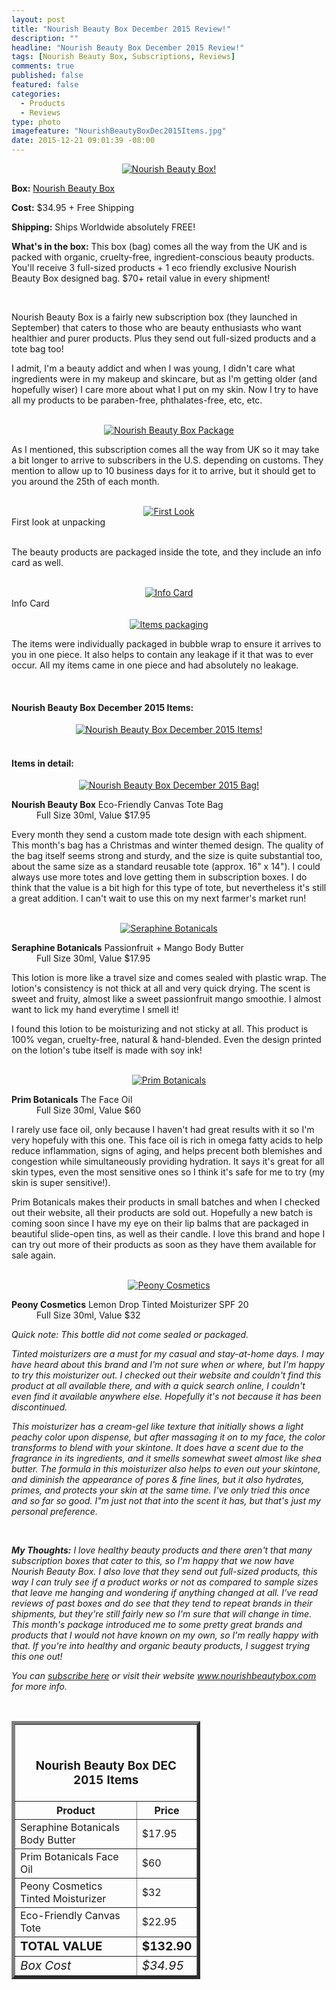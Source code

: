 ```yaml
---
layout: post
title: "Nourish Beauty Box December 2015 Review!"
description: ""
headline: "Nourish Beauty Box December 2015 Review!"
tags: [Nourish Beauty Box, Subscriptions, Reviews]
comments: true
published: false
featured: false
categories: 
  - Products
  - Reviews
type: photo
imagefeature: "NourishBeautyBoxDec2015Items.jpg"
date: 2015-12-21 09:01:39 -08:00
---
```


<center><a href="http://www.nourishbeautybox.com/ac/WHATSUPMAILBOX" target="_blank">
<img src="/images/NourishBeautyBoxLogo.jpg" border="0" style="border:none;max-width:100%;" alt="Nourish Beauty Box!" />
</a></center>

<p><b>Box:</b> <a href="http://www.nourishbeautybox.com/ac/WHATSUPMAILBOX" target="_blank"> Nourish Beauty Box</a></p>
<p><b>Cost:</b> $34.95 + Free Shipping</p>
<p><b>Shipping:</b> Ships Worldwide absolutely FREE!</p>
<p><b>What's in the box:</b> This box (bag) comes all the way from the UK and is packed with organic, cruelty-free, ingredient-conscious beauty products. You'll receive 3 full-sized products + 1 eco friendly exclusive Nourish Beauty Box designed bag. $70+ retail value in every shipment!</p>
<br>

<p>Nourish Beauty Box is a fairly new subscription box (they launched in September) that caters to those who are beauty enthusiasts who want healthier and purer products. Plus they send out full-sized products and a tote bag too!</p>

<p>I admit, I'm a beauty addict and when I was young, I didn't care what ingredients were in my makeup and skincare, but as I'm getting older (and hopefully wiser) I care more about what I put on my skin. Now I try to have all my products to be paraben-free, phthalates-free, etc, etc.</p>

<br>

<center><a href="http://www.nourishbeautybox.com/ac/WHATSUPMAILBOX" target="_blank">
<img src="/images/NourishBeautyBoxDec2015Package.jpg" border="0" style="border:none;max-width:100%;" alt="Nourish Beauty Box Package" />
</a></center>

<p>As I mentioned, this subscription comes all the way from UK so it may take a bit longer to arrive to subscribers in the U.S. depending on customs. They mention to allow up to 10 business days for it to arrive, but it should get to you around the 25th of each month.</p>

<br>

<center><a href="http://www.nourishbeautybox.com/ac/WHATSUPMAILBOX" target="_blank">
<img src="/images/NourishBeautyBoxDec2015OpenPackage.jpg" border="0" style="border:none;max-width:100%;" alt="First Look" />
</a></center>
<figcaption>First look at unpacking</figcaption>

<br>

<p>The beauty products are packaged inside the tote, and they include an info card as well.</p>

<br>

<center><a href="http://www.nourishbeautybox.com/ac/WHATSUPMAILBOX" target="_blank">
<img src="/images/NourishBeautyBoxDec2015Info.jpg" border="0" style="border:none;max-width:100%;" alt="Info Card" />
</a></center>
<figcaption>Info Card</figcaption>

<br>

<center><a href="http://www.nourishbeautybox.com/ac/WHATSUPMAILBOX" target="_blank">
<img src="/images/NourishBeautyBoxDec2015Items2.jpg" border="0" style="border:none;max-width:100%;" alt="Items packaging" />
</a></center>

<p>The items were individually packaged in bubble wrap to ensure it arrives to you in one piece. It also helps to contain any leakage if it that was to ever occur. All my items came in one piece and had absolutely no leakage.</p>

<br>

<H4>Nourish Beauty Box December 2015 Items:</H4>
<center><a href="http://www.nourishbeautybox.com/ac/WHATSUPMAILBOX" target="_blank">
<img src="/images/NourishBeautyBoxDec2015Items.jpg" border="0" style="border:none;max-width:100%;" alt="Nourish Beauty Box December 2015 Items!" />
</a></center>

<br>

<H4>Items in detail:</H4>
<center><a href="http://www.nourishbeautybox.com/ac/WHATSUPMAILBOX" target="_blank">
<img src="/images/NourishBeautyBoxDec2015Bag.jpg" border="0" style="border:none;max-width:100%;" alt="Nourish Beauty Box December 2015 Bag!" />
</a></center>

<DL>
<DT><b>Nourish Beauty Box</b> Eco-Friendly Canvas Tote Bag</DT>
<DD>Full Size 30ml, Value $17.95</DD>
</DL>

<p>Every month they send a custom made tote design with each shipment. This month's bag has a Christmas and winter themed design. The quality of the bag itself seems strong and sturdy, and the size is quite substantial too, about the same size as a standard reusable tote (approx. 16" x 14"). I could always use more totes and love getting them in subscription boxes. I do think that the value is a bit high for this type of tote, but nevertheless it's still a great addition. I can't wait to use this on my next farmer's market run!</p>

<br>

<center><a href="http://www.nourishbeautybox.com/ac/WHATSUPMAILBOX" target="_blank">
<img src="/images/NourishBeautyBoxDec2015SeraphineBotanicals.jpg" border="0" style="border:none;max-width:100%;" alt="Seraphine Botanicals" />
</a></center>

<DL>
<DT><b>Seraphine Botanicals</b> Passionfruit + Mango Body Butter</DT>
<DD>Full Size 30ml, Value $17.95</DD>
</DL>

<p>This lotion is more like a travel size and comes sealed with plastic wrap. The lotion's consistency is not thick at all and very quick drying. The scent is sweet and fruity, almost like a sweet passionfruit mango smoothie. I almost want to lick my hand everytime I smell it!</p>

<p>I found this lotion to be moisturizing and not sticky at all. This product is 100% vegan, cruelty-free, natural & hand-blended. Even the design printed on the lotion's tube itself is made with soy ink!</p>

<br>

<center><a href="http://www.nourishbeautybox.com/ac/WHATSUPMAILBOX" target="_blank">
<img src="/images/NourishBeautyBoxDec2015PrimBotanicals.jpg" border="0" style="border:none;max-width:100%;" alt="Prim Botanicals" />
</a></center>

<DL>
<DT><b>Prim Botanicals</b> The Face Oil</DT>
<DD>Full Size 30ml, Value $60</DD>
</DL>

<p>I rarely use face oil, only because I haven't had great results with it so I'm very hopefuly with this one. This face oil is rich in omega fatty acids to help reduce inflammation, signs of aging, and helps precent both blemishes and congestion while simultaneously providing hydration. It says it's great for all skin types, even the most sensitive ones so I think it's safe for me to try (my skin is super sensitive!).</p>

<p>Prim Botanicals makes their products in small batches and when I checked out their website, all their products are sold out. Hopefully a new batch is coming soon since I have my eye on their lip balms that are packaged in beautiful slide-open tins, as well as their candle. I love this brand and hope I can try out more of their products as soon as they have them available for sale again.</p>

<br>

<center><a href="http://www.nourishbeautybox.com/ac/WHATSUPMAILBOX" target="_blank">
<img src="/images/NourishBeautyBoxDec2015Peony.jpg" border="0" style="border:none;max-width:100%;" alt="Peony Cosmetics" />
</a></center>

<DL>
<DT><b>Peony Cosmetics</b> Lemon Drop Tinted Moisturizer SPF 20</DT>
<DD>Full Size 30ml, Value $32</DD>
</DL>

<p><i>Quick note: This bottle did not come sealed or packaged.</i</p>

<p>Tinted moisturizers are a must for my casual and stay-at-home days. I may have heard about this brand and I'm not sure when or where, but I'm happy to try this moisturizer out. I checked out their website and couldn't find this product at all available there, and with a quick search online, I couldn't even find it available anywhere else. Hopefully it's not because it has been discontinued.</p>

<p>This moisturizer has a cream-gel like texture that initially shows a light peachy color upon dispense, but after massaging it on to my face, the color transforms to blend with your skintone. It does have a scent due to the fragrance in its ingredients, and it smells somewhat sweet almost like shea butter. The formula in this moisturizer also helps to even out your skintone, and diminish the appearance of pores & fine lines, but it also hydrates, primes, and protects your skin at the same time. I've only tried this once and so far so good. I"m just not that into the scent it has, but that's just my personal preference.</p>

<br>

<p><i class="icon-exclamation-sign"></i><b> My Thoughts:</b> I love healthy beauty products and there aren't that many subscription boxes that cater to this, so I'm happy that we now have Nourish Beauty Box. I also love that they send out full-sized products, this way I can truly see if a product works or not as compared to sample sizes that leave me hanging and wondering if anything changed at all. I've read reviews of past boxes and do see that they tend to repeat brands in their shipments, but they're still fairly new so I'm sure that will change in time. This month's package introduced me to some pretty great brands and products that I would not have known on my own, so I'm really happy with that. If you're into healthy and organic beauty products, I suggest trying this one out!</p>

<p>You can <a href="http://www.nourishbeautybox.com/ac/WHATSUPMAILBOX" target="_blank">subscribe here</a> or visit their website <a href="http://www.nourishbeautybox.com/ac/WHATSUPMAILBOX" target="_blank">www.nourishbeautybox.com</a> for more info.</p>

<br>

<TABLE  BORDER="5" style="width:60%">
   <TR>
      <TH COLSPAN="2">
         <H3><BR><center>Nourish Beauty Box DEC 2015 Items</center></H3>
      </TH>
   </TR>
      <TH>Product</TH>
      <TH>Price</TH>
  <TR>
      <TD>Seraphine Botanicals Body Butter</TD>
      <TD>$17.95</TD>
   </TR>
   <TR>
      <TD>Prim Botanicals Face Oil</TD>
      <TD>$60</TD>
   </TR>
    <TR>
      <TD>Peony Cosmetics Tinted Moisturizer</TD>
      <TD>$32</TD>
   </TR>
    <TR>
      <TD>Eco-Friendly Canvas Tote</TD>
      <TD>$22.95</TD>
   </TR>
   <TR>
      <TD><b><big>TOTAL VALUE</big></b></TD>
      <TD><b><big>$132.90</big></b></TD>
   </TR>
   <TR>
      <TD><i><big>Box Cost</big></i></TD>
      <TD><i><big>$34.95</big></i></TD>
   </TR>
</TABLE>
